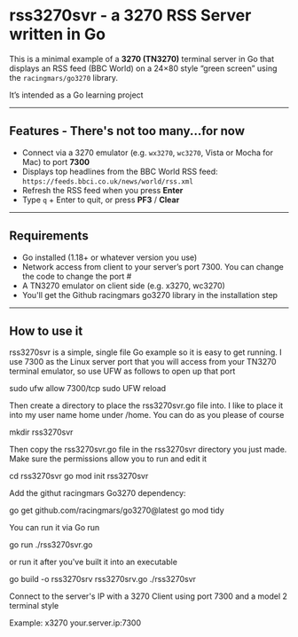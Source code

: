 # rss3270svr - a 3270 RSS Server written in Go
This is a minimal example of a **3270 (TN3270)** terminal server in Go that displays an RSS feed (BBC World) on a 24×80 style “green screen” using the `racingmars/go3270` library.

It’s intended as a Go learning project 

---
## Features - There's not too many...for now

- Connect via a 3270 emulator (e.g. `wx3270`, `wc3270`, Vista or Mocha for Mac) to port **7300**  
- Displays top headlines from the BBC World RSS feed:  
  `https://feeds.bbci.co.uk/news/world/rss.xml`  
- Refresh the RSS feed when you press **Enter**  
- Type `q` + Enter to quit, or press **PF3** / **Clear**      

---
## Requirements

- Go installed (1.18+ or whatever version you use)  
- Network access from client to your server’s port 7300. You can change the code to change the port #
- A TN3270 emulator on client side (e.g. x3270, wc3270)
- You'll get the Github racingmars go3270 library in the installation step

---
## How to use it

rss3270svr is a simple, single file Go example so it is easy to get running. I use 7300 as the Linux server port that you will access from your TN3270 terminal emulator, so use UFW as follows to open up that port

  sudo ufw allow 7300/tcp
  sudo UFW reload

Then create a directory to place the rss3270svr.go file into. I like to place it into my user name home under /home. You can do as you please of course

   mkdir rss3270svr

Then copy the rss3270svr.go file in the rss3270svr directory you just made. Make sure the permissions allow you to run and edit it
   
   cd rss3270svr
   go mod init rss3270svr

Add the githut racingmars Go3270 dependency:
   
   go get github.com/racingmars/go3270@latest
   go mod tidy

You can run it via Go run
   
   go run ./rss3270svr.go

or run it after you've built it into an executable

   go build -o rss3270srv rss3270srv.go
   ./rss3270svr

Connect to the server's IP with a 3270 Client using port 7300 and a model 2 terminal style

Example: x3270 your.server.ip:7300

